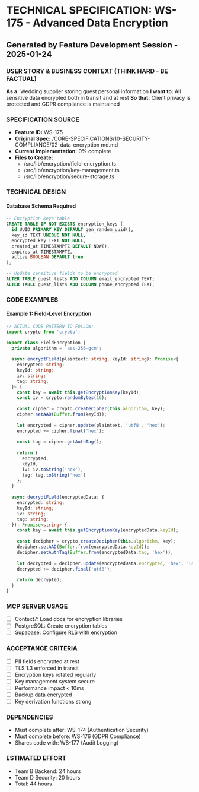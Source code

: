 # TECHNICAL SPECIFICATION: WS-175 - Advanced Data Encryption
## Generated by Feature Development Session - 2025-01-24

### USER STORY & BUSINESS CONTEXT (THINK HARD - BE FACTUAL)
**As a:** Wedding supplier storing guest personal information
**I want to:** All sensitive data encrypted both in transit and at rest
**So that:** Client privacy is protected and GDPR compliance is maintained

### SPECIFICATION SOURCE
- **Feature ID:** WS-175
- **Original Spec:** /CORE-SPECIFICATIONS/10-SECURITY-COMPLIANCE/02-data-encryption md.md
- **Current Implementation:** 0% complete
- **Files to Create:**
  - /src/lib/encryption/field-encryption.ts
  - /src/lib/encryption/key-management.ts
  - /src/lib/encryption/secure-storage.ts

### TECHNICAL DESIGN

#### Database Schema Required
```sql
-- Encryption keys table
CREATE TABLE IF NOT EXISTS encryption_keys (
  id UUID PRIMARY KEY DEFAULT gen_random_uuid(),
  key_id TEXT UNIQUE NOT NULL,
  encrypted_key TEXT NOT NULL,
  created_at TIMESTAMPTZ DEFAULT NOW(),
  expires_at TIMESTAMPTZ,
  active BOOLEAN DEFAULT true
);

-- Update sensitive fields to be encrypted
ALTER TABLE guest_lists ADD COLUMN email_encrypted TEXT;
ALTER TABLE guest_lists ADD COLUMN phone_encrypted TEXT;
```

### CODE EXAMPLES

#### Example 1: Field-Level Encryption
```typescript
// ACTUAL CODE PATTERN TO FOLLOW:
import crypto from 'crypto';

export class FieldEncryption {
  private algorithm = 'aes-256-gcm';
  
  async encryptField(plaintext: string, keyId: string): Promise<{
    encrypted: string;
    keyId: string;
    iv: string;
    tag: string;
  }> {
    const key = await this.getEncryptionKey(keyId);
    const iv = crypto.randomBytes(16);
    
    const cipher = crypto.createCipher(this.algorithm, key);
    cipher.setAAD(Buffer.from(keyId));
    
    let encrypted = cipher.update(plaintext, 'utf8', 'hex');
    encrypted += cipher.final('hex');
    
    const tag = cipher.getAuthTag();
    
    return {
      encrypted,
      keyId,
      iv: iv.toString('hex'),
      tag: tag.toString('hex')
    };
  }
  
  async decryptField(encryptedData: {
    encrypted: string;
    keyId: string;
    iv: string;
    tag: string;
  }): Promise<string> {
    const key = await this.getEncryptionKey(encryptedData.keyId);
    
    const decipher = crypto.createDecipher(this.algorithm, key);
    decipher.setAAD(Buffer.from(encryptedData.keyId));
    decipher.setAuthTag(Buffer.from(encryptedData.tag, 'hex'));
    
    let decrypted = decipher.update(encryptedData.encrypted, 'hex', 'utf8');
    decrypted += decipher.final('utf8');
    
    return decrypted;
  }
}
```

### MCP SERVER USAGE
- [ ] Context7: Load docs for encryption libraries
- [ ] PostgreSQL: Create encryption tables
- [ ] Supabase: Configure RLS with encryption

### ACCEPTANCE CRITERIA
- [ ] PII fields encrypted at rest
- [ ] TLS 1.3 enforced in transit
- [ ] Encryption keys rotated regularly
- [ ] Key management system secure
- [ ] Performance impact < 10ms
- [ ] Backup data encrypted
- [ ] Key derivation functions strong

### DEPENDENCIES
- Must complete after: WS-174 (Authentication Security)
- Must complete before: WS-176 (GDPR Compliance)
- Shares code with: WS-177 (Audit Logging)

### ESTIMATED EFFORT
- Team B Backend: 24 hours
- Team D Security: 20 hours
- Total: 44 hours
